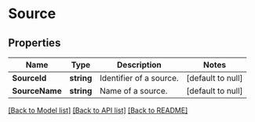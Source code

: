 # Source

## Properties
Name | Type | Description | Notes
------------ | ------------- | ------------- | -------------
**SourceId** | **string** | Identifier of a source. | [default to null]
**SourceName** | **string** | Name of a source. | [default to null]

[[Back to Model list]](../README.md#documentation-for-models) [[Back to API list]](../README.md#documentation-for-api-endpoints) [[Back to README]](../README.md)

